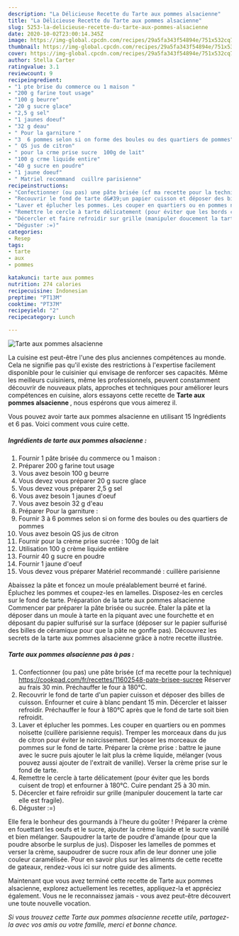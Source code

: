 ```yaml
---
description: "La Délicieuse Recette du Tarte aux pommes alsacienne"
title: "La Délicieuse Recette du Tarte aux pommes alsacienne"
slug: 5253-la-delicieuse-recette-du-tarte-aux-pommes-alsacienne
date: 2020-10-02T23:00:14.345Z
image: https://img-global.cpcdn.com/recipes/29a5fa343f54894e/751x532cq70/tarte-aux-pommes-alsacienne-photo-principale-de-la-recette.jpg
thumbnail: https://img-global.cpcdn.com/recipes/29a5fa343f54894e/751x532cq70/tarte-aux-pommes-alsacienne-photo-principale-de-la-recette.jpg
cover: https://img-global.cpcdn.com/recipes/29a5fa343f54894e/751x532cq70/tarte-aux-pommes-alsacienne-photo-principale-de-la-recette.jpg
author: Stella Carter
ratingvalue: 3.1
reviewcount: 9
recipeingredient:
- "1 pte brise du commerce ou 1 maison "
- "200 g farine tout usage"
- "100 g beurre"
- "20 g sucre glace"
- "2,5 g sel"
- "1 jaunes doeuf"
- "32 g deau"
- " Pour la garniture "
- "3  6 pommes selon si on forme des boules ou des quartiers de pommes"
- " QS jus de citron"
- " pour la crme prise sucre  100g de lait"
- "100 g crme liquide entire"
- "40 g sucre en poudre"
- "1 jaune doeuf"
- " Matriel recommand  cuillre parisienne"
recipeinstructions:
- "Confectionner (ou pas) une pâte brisée (cf ma recette pour la technique) https://cookpad.com/fr/recettes/11602548-pate-brisee-sucree Réserver au frais 30 min. Préchauffer le four à 180°C."
- "Recouvrir le fond de tarte d&#39;un papier cuisson et déposer des billes de cuisson. Enfourner et cuire à blanc pendant 15 min. Décercler et laisser refroidir. Préchauffer le four à 180°C après que le fond de tarte soit bien refroidit."
- "Laver et éplucher les pommes. Les couper en quartiers ou en pommes noisette (cuillère parisienne requis). Tremper les morceaux dans du jus de citron pour éviter le noircissement. Déposer les morceaux de pommes sur le fond de tarte. Préparer la crème prise : battre le jaune avec le sucre puis ajouter le lait plus la crème liquide, mélanger (vous pouvez aussi ajouter de l&#39;extrait de vanille). Verser la crème prise sur le fond de tarte."
- "Remettre le cercle à tarte délicatement (pour éviter que les bords cuisent de trop) et enfourner à 180°C. Cuire pendant 25 à 30 min."
- "Décercler et faire refroidir sur grille (manipuler doucement la tarte car elle est fragile)."
- "Déguster :=)"
categories:
- Resep
tags:
- tarte
- aux
- pommes

katakunci: tarte aux pommes 
nutrition: 274 calories
recipecuisine: Indonesian
preptime: "PT13M"
cooktime: "PT37M"
recipeyield: "2"
recipecategory: Lunch

---
```



![Tarte aux pommes alsacienne](https://img-global.cpcdn.com/recipes/29a5fa343f54894e/751x532cq70/tarte-aux-pommes-alsacienne-photo-principale-de-la-recette.jpg)

La cuisine est peut-être l'une des plus anciennes compétences au monde. Cela ne signifie pas qu'il existe des restrictions à l'expertise facilement disponible pour le cuisinier qui envisage de renforcer ses capacités. Même les meilleurs cuisiniers, même les professionnels, peuvent constamment découvrir de nouveaux plats, approches et techniques pour améliorer leurs compétences en cuisine, alors essayons cette recette de <strong> Tarte aux pommes alsacienne </strong>, nous espérons que vous aimerez il.

<!--inarticleads1-->

Vous pouvez avoir tarte aux pommes alsacienne en utilisant 15 Ingrédients et 6 pas. Voici comment vous cuire cette.

##### Ingrédients de tarte aux pommes alsacienne :

1. Fournir 1 pâte brisée du commerce ou 1 maison :
1. Préparer 200 g farine tout usage
1. Vous avez besoin 100 g beurre
1. Vous devez vous préparer 20 g sucre glace
1. Vous devez vous préparer 2,5 g sel
1. Vous avez besoin 1 jaunes d&#39;oeuf
1. Vous avez besoin 32 g d&#39;eau
1. Préparer  Pour la garniture :
1. Fournir 3 à 6 pommes selon si on forme des boules ou des quartiers de pommes
1. Vous avez besoin  QS jus de citron
1. Fournir  pour la crème prise sucrée : 100g de lait
1. Utilisation 100 g crème liquide entière
1. Fournir 40 g sucre en poudre
1. Fournir 1 jaune d&#39;oeuf
1. Vous devez vous préparer  Matériel recommandé : cuillère parisienne


Abaissez la pâte et foncez un moule préalablement beurré et fariné. Épluchez les pommes et coupez-les en lamelles. Disposez-les en cercles sur le fond de tarte. Préparation de la tarte aux pommes alsacienne Commencer par préparer la pâte brisée ou sucrée. Étaler la pâte et la déposer dans un moule à tarte en la piquant avec une fourchette et en déposant du papier sulfurisé sur la surface (déposer sur le papier sulfurisé des billes de céramique pour que la pâte ne gonfle pas). Découvrez les secrets de la tarte aux pommes alsacienne grâce à notre recette illustrée. 

<!--inarticleads2-->

##### Tarte aux pommes alsacienne pas à pas :

1. Confectionner (ou pas) une pâte brisée (cf ma recette pour la technique) https://cookpad.com/fr/recettes/11602548-pate-brisee-sucree Réserver au frais 30 min. Préchauffer le four à 180°C.
1. Recouvrir le fond de tarte d&#39;un papier cuisson et déposer des billes de cuisson. Enfourner et cuire à blanc pendant 15 min. Décercler et laisser refroidir. Préchauffer le four à 180°C après que le fond de tarte soit bien refroidit.
1. Laver et éplucher les pommes. Les couper en quartiers ou en pommes noisette (cuillère parisienne requis). Tremper les morceaux dans du jus de citron pour éviter le noircissement. Déposer les morceaux de pommes sur le fond de tarte. Préparer la crème prise : battre le jaune avec le sucre puis ajouter le lait plus la crème liquide, mélanger (vous pouvez aussi ajouter de l&#39;extrait de vanille). Verser la crème prise sur le fond de tarte.
1. Remettre le cercle à tarte délicatement (pour éviter que les bords cuisent de trop) et enfourner à 180°C. Cuire pendant 25 à 30 min.
1. Décercler et faire refroidir sur grille (manipuler doucement la tarte car elle est fragile).
1. Déguster :=)


Elle fera le bonheur des gourmands à l&#39;heure du goûter ! Préparer la crème en fouettant les oeufs et le sucre, ajouter la crème liquide et le sucre vanillé et bien mélanger. Saupoudrer la tarte de poudre d&#39;amande (pour que la poudre absorbe le surplus de jus). Disposer les lamelles de pommes et verser la crème, saupoudrer de sucre roux afin de leur donner une jolie couleur caramélisée. Pour en savoir plus sur les aliments de cette recette de gateaux, rendez-vous ici sur notre guide des aliments. 

<!--inarticleads1-->

<p>
Maintenant que vous avez terminé cette recette de Tarte aux pommes alsacienne, explorez actuellement les recettes, appliquez-la et appréciez également. Vous ne le reconnaissez jamais - vous avez peut-être découvert une toute nouvelle vocation.
</p>

<p>
<i>Si vous trouvez cette Tarte aux pommes alsacienne recette utile, partagez-la avec vos amis ou votre famille, merci et bonne chance.</i>
</p>
